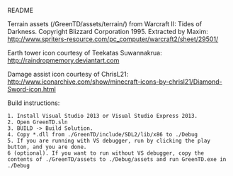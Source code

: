 README

Terrain assets (/GreenTD/assets/terrain/) from Warcraft II: Tides of Darkness. Copyright Blizzard Corporation 1995.  Extracted by Maxim: http://www.spriters-resource.com/pc_computer/warcraft2/sheet/29501/ 

Earth tower icon courtesy of Teekatas Suwannakrua:  http://raindropmemory.deviantart.com

Damage assist icon courtesy of ChrisL21: http://www.iconarchive.com/show/minecraft-icons-by-chrisl21/Diamond-Sword-icon.html

Build instructions:

	1. Install Visual Studio 2013 or Visual Studio Express 2013.
	2. Open GreenTD.sln
	3. BUILD -> Build Solution.
	4. Copy *.dll from ./GreenTD/include/SDL2/lib/x86 to ./Debug
	5. If you are running with VS debugger, run by clicking the play button, and you are done.
	6 (optional). If you want to run without VS debugger, copy the contents of ./GreenTD/assets to ./Debug/assets and run GreenTD.exe in ./Debug
